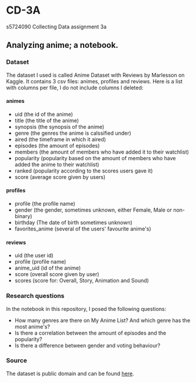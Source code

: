 # CD-3A
s5724090 Collecting Data assignment 3a
## Analyzing anime; a notebook.

### Dataset 
The dataset I used is called Anime Dataset with Reviews by Marlesson on Kaggle. It contains 3 csv files: animes, profiles and reviews.
Here is a list with columns per file, I do not include columns I deleted:
#### animes
* uid (the id of the anime)
* title (the title of the anime)
* synopsis (the synopsis of the anime)
* genre (the genres the anime is calssified under)
* aired (the timeframe in which it aired)
* episodes (the amount of episodes)
* members (the amount of members who have added it to their watchlist)
* popularity (popularity based on the amount of members who have added the anime to their watchlist)
* ranked (popularity according to the scores users gave it)
* score (average score given by users)
#### profiles
* profile (the profile name)
* gender (the gender, sometimes unknown, either Female, Male or non-binary)
* birthday (The date of birth sometimes unknown)
* favorites_anime (several of the users' favourite anime's)
#### reviews
* uid (the user id)
* profile (profile name)
* anime_uid (id of the anime)
* score (overall score given by user)
* scores (score for: Overall, Story, Animation and Sound) 
### Research questions
In the notebook in this repository, I posed the following questions:
* How many genres are there on My Anime List? And which genre has the most anime's?
* Is there a correlation between the amount of episodes and the popularity?
* Is there a difference between gender and voting behaviour?
### Source
The dataset is public domain and can be found [here](https://www.kaggle.com/datasets/marlesson/myanimelist-dataset-animes-profiles-reviews/data?select=profiles.csv).
